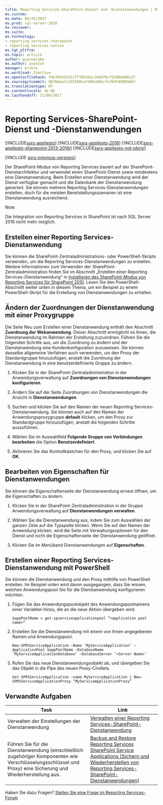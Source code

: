 ```yaml
---
title: Reporting Services-SharePoint-Dienst und -Dienstanwendungen | Microsoft-Dokumentation
ms.custom: 
ms.date: 09/25/2017
ms.prod: sql-server-2016
ms.reviewer: 
ms.suite: 
ms.technology:
- reporting-services-sharepoint
- reporting-services-native
ms.tgt_pltfrm: 
ms.topic: article
author: guyinacube
ms.author: asaxton
manager: erikre
ms.workload: Inactive
ms.openlocfilehash: f46395b33312f778b202c166870cf53d8da8012f
ms.sourcegitcommit: 9678eba3c2d3100cef408c69bcfe76df49803d63
ms.translationtype: HT
ms.contentlocale: de-DE
ms.lasthandoff: 11/09/2017
---
```

# <a name="reporting-services-sharepoint-service-and-service-applications"></a>Reporting Services-SharePoint-Dienst und -Dienstanwendungen

[!INCLUDE[ssrs-appliesto](../../includes/ssrs-appliesto.md)] [!INCLUDE[ssrs-appliesto-2016](../../includes/ssrs-appliesto-2016.md)] [!INCLUDE[ssrs-appliesto-sharepoint-2013-2016i](../../includes/ssrs-appliesto-sharepoint-2013-2016.md)] [!INCLUDE[ssrs-appliesto-not-pbirsi](../../includes/ssrs-appliesto-not-pbirs.md)]

[!INCLUDE [ssrs-previous-versions](../../includes/ssrs-previous-versions.md)]

  Der SharePoint-Modus von Reporting Services basiert auf der SharePoint-Dienstarchitektur und verwendet einen SharePoint-Dienst sowie mindestens eine Dienstanwendung. Beim Erstellen einer Dienstanwendung wird der Dienst verfügbar gemacht und die Datenbank der Dienstanwendung generiert. Sie können mehrere Reporting Services-Dienstanwendungen erstellen, doch für die meisten Bereitstellungsszenarien ist eine Dienstanwendung ausreichend.  

> [!NOTE]
> Die Integration von Reporting Services in SharePoint ist nach SQL Server 2016 nicht mehr möglich.
  
## <a name="creating-a-reporting-services-service-application"></a>Erstellen einer Reporting Services-Dienstanwendung

 Sie können die SharePoint-Zentraladministrations- oder PowerShell-Skripts verwenden, um die Reporting Services-Dienstanwendungen zu erstellen. Weitere Informationen zum Verwenden der SharePoint-Zentraladministration finden Sie im Abschnitt „Erstellen einer Reporting Services-Dienstanwendung“ in [Installieren des SharePoint-Modus von Reporting Services für SharePoint 2010](http://msdn.microsoft.com/47efa72e-1735-4387-8485-f8994fb08c8c). Lesen Sie den PowerShell-Abschnitt weiter unten in diesem Thema, um ein Beispiel zu einem PowerShell-Skript für die Erstellung von Dienstanwendungen zu erhalten.  
  
## <a name="modify-the-associations-of-the-service-application-with-a-proxy-group"></a>Ändern der Zuordnungen der Dienstanwendung mit einer Proxygruppe

 Die Seite Neu zum Erstellen einer Dienstanwendung enthält den Abschnitt **Zuordnung der Webanwendung**. Dieser Abschnitt ermöglicht es Ihnen, die Dienstanwendung im Rahmen der Erstellung zuzuordnen. Führen Sie die folgenden Schritte aus, um die Zuordnung zu ändern und der Dienstanwendung eine Kundenkonfiguration zuzuweisen. Sie können dasselbe allgemeine Verfahren auch verwenden, um den Proxy der Standardgruppe hinzuzufügen, anstatt die Zuordnung der Dienstanwendung in eine benutzerdefinierte Gruppe zu ändern.  
  
1.  Klicken Sie in der SharePoint-Zentraladministration in der Anwendungsverwaltung auf **Zuordnungen von Dienstanwendungen konfigurieren**.  
  
2.  Ändern Sie auf der Seite Zuordnungen von Dienstanwendungen die Ansicht in **Dienstanwendungen**.  
  
3.  Suchen und klicken Sie auf den Namen der neuen Reporting Services-Dienstanwendung. Sie können auch auf den Namen der Anwendungsproxygruppe **default** klicken, um den Proxy zur Standardgruppe hinzuzufügen, anstatt die folgenden Schritte auszuführen.  
  
4.  Wählen Sie im Auswahlfeld **Folgende Gruppe von Verbindungen bearbeiten** die Option **Benutzerdefiniert**.  
  
5.  Aktivieren Sie das Kontrollkästchen für den Proxy, und klicken Sie auf **OK**.  
  
## <a name="edit-service-application-properties"></a>Bearbeiten von Eigenschaften für Dienstanwendungen

 Sie können die Eigenschaftenseite der Dienstanwendung erneut öffnen, um die Eigenschaften zu ändern.  
  
1.  Klicken Sie in der SharePoint-Zentraladministration in der Gruppe Anwendungsverwaltung auf **Dienstanwendungen verwalten**.  
  
2.  Wählen Sie die Dienstanwendung aus, indem Sie zum Auswählen der ganzen Zeile auf die Typspalte klicken. Wenn Sie auf den Namen der Anwendung klicken, wird die Seite mit Verwaltungsoptionen für den Dienst und nicht die Eigenschaftenseite der Dienstanwendung geöffnet.  
  
3.  Klicken Sie im Menüband Dienstanwendungen auf **Eigenschaften**.  
  
## <a name="create-a-reporting-services-service-application-using-powershell"></a>Erstellen einer Reporting Services-Dienstanwendung mit PowerShell

 Sie können die Dienstanwendung und den Proxy mithilfe von PowerShell erstellen. Im Beispiel unten wird davon ausgegangen, dass Sie wissen, welchen Anwendungspool Sie für die Dienstanwendung konfigurieren möchten.  
  
1.  Fügen Sie das Anwendungspoolobjekt des Anwendungspoolnamens einer Variablen hinzu, die an die neue Aktion übergeben wird.  
  
    ```  
    $appPoolName = get-spserviceapplicationpool “<application pool name>”  
    ```  
  
2.  Erstellen Sie die Dienstanwendung mit einem von Ihnen angegebenen Namen und Anwendungspool.  
  
    ```  
    New-SPRSServiceApplication –Name ‘MyServiceApplication’ –ApplicationPool $appPoolName –DatabaseName ‘MyServiceApplicationDatabase’ –DatabaseServer ‘<Server Name>’  
    ```  
  
3.  Rufen Sie das neue Dienstanwendungsobjekt ab, und übergeben Sie das Objekt in die Pipe des neuen Proxy-Cmdlets.  
  
    ```  
    Get-SPRSServiceApplication –name MyServiceApplication | New-SPRSServiceApplicationProxy “MyServiceApplicationProxy”  
    ```  
  
## <a name="related-tasks"></a>Verwandte Aufgaben
  
|Task|Link|  
|----------|----------|  
|Verwalten der Einstellungen der Dienstanwendung|[Verwalten einer Reporting Services-SharePoint-Dienstanwendung](../../reporting-services/report-server-sharepoint/manage-a-reporting-services-sharepoint-service-application.md)|  
|Führen Sie für die Dienstanwendung (einschließlich zugehöriger Komponenten wie Verschlüsselungsschlüssel und Proxy) eine Sicherung und Wiederherstellung aus.|[Backup and Restore Reporting Services SharePoint Service Applications (Sichern und Wiederherstellen von Reporting Services-SharePoint-Dienstanwendungen)](../../reporting-services/report-server-sharepoint/backup-and-restore-reporting-services-sharepoint-service-applications.md)|  

Haben Sie dazu Fragen? [Stellen Sie eine Frage im Reporting Services-Forum](http://go.microsoft.com/fwlink/?LinkId=620231)
